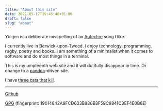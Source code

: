 ```yaml
---
title: "About this site"
date: 2021-05-17T19:45:46+01:00
draft: false
slug: "about"
---
```


Yulqen is a deliberate misspelling of an [Autechre](https://en.wikipedia.org/wiki/Autechre) song I like.

I currently live in [Berwick-upon-Tweed](https://en.wikipedia.org/wiki/Berwick-upon-Tweed). I enjoy technology, programming, rugby, poetry and books. I am something of a minimalist when it comes to software and do most things in a terminal.

This is my umpteenth web site and it will dutifully disappear in time. Or change to a [pandoc](https://pandoc.org)-driven site.

I have [three cats that kill](../blog/cats/cat_kills/).

---

[Github](https://github.com/yulqen)

[GPG](../keys/mrl-gpg.pub) (fingerprint: 19014642A9FCD633B886B8F59C9841C3EF4E0B8E)
